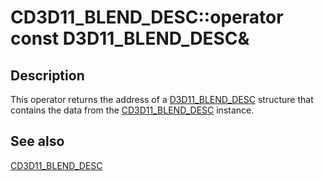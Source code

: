 # CD3D11_BLEND_DESC::operator const D3D11_BLEND_DESC&

## Description

This operator returns the address of a [D3D11_BLEND_DESC](https://learn.microsoft.com/windows/desktop/api/d3d11/ns-d3d11-d3d11_blend_desc) structure that contains the data from the [CD3D11_BLEND_DESC](https://learn.microsoft.com/windows/desktop/api/d3d11/ns-d3d11-cd3d11_blend_desc) instance.

## See also

[CD3D11_BLEND_DESC](https://learn.microsoft.com/windows/desktop/api/d3d11/ns-d3d11-cd3d11_blend_desc)